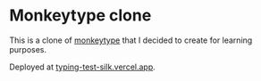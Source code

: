 # Monkeytype clone
This is a clone of [monkeytype](https://monkeytype.com) that I decided to create for learning purposes.

Deployed at [typing-test-silk.vercel.app](https://typing-test-silk.vercel.app).
